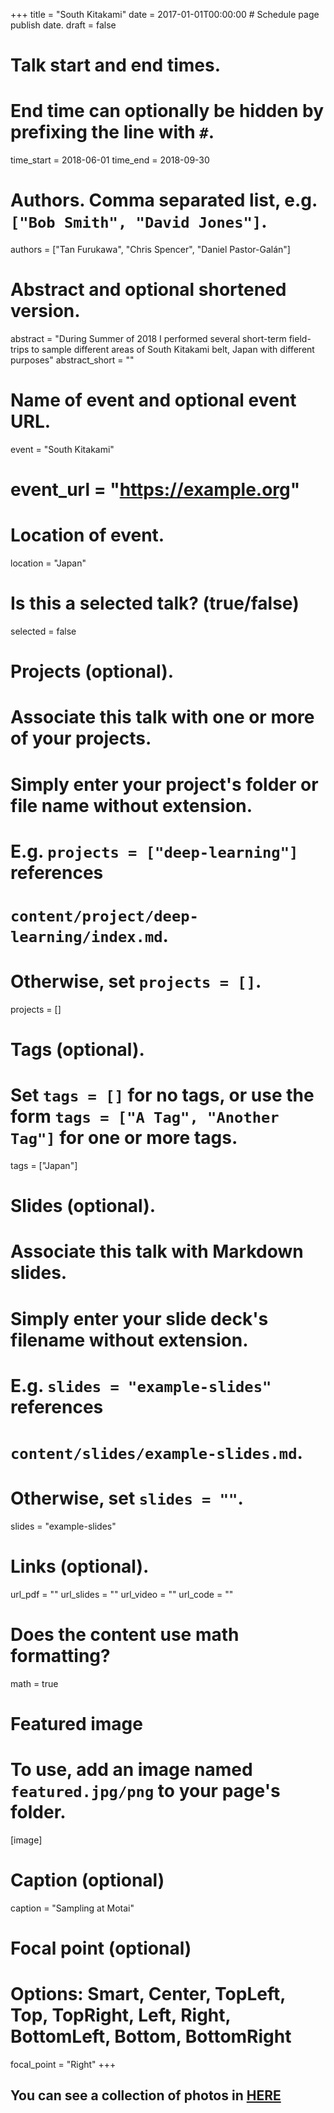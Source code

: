 +++
title = "South Kitakami"
date = 2017-01-01T00:00:00  # Schedule page publish date.
draft = false

# Talk start and end times.
#   End time can optionally be hidden by prefixing the line with `#`.
time_start = 2018-06-01
time_end = 2018-09-30

# Authors. Comma separated list, e.g. `["Bob Smith", "David Jones"]`.
authors = ["Tan Furukawa", "Chris Spencer", "Daniel Pastor-Galán"]

# Abstract and optional shortened version.
abstract = "During Summer of 2018 I performed several short-term field-trips to sample different areas of South Kitakami belt, Japan with different purposes"
abstract_short = ""

# Name of event and optional event URL.
 event = "South Kitakami"
# event_url = "https://example.org"

# Location of event.
location = "Japan"

# Is this a selected talk? (true/false)
selected = false

# Projects (optional).
#   Associate this talk with one or more of your projects.
#   Simply enter your project's folder or file name without extension.
#   E.g. `projects = ["deep-learning"]` references 
#   `content/project/deep-learning/index.md`.
#   Otherwise, set `projects = []`.
projects = []

# Tags (optional).
#   Set `tags = []` for no tags, or use the form `tags = ["A Tag", "Another Tag"]` for one or more tags.
tags = ["Japan"]

# Slides (optional).
#   Associate this talk with Markdown slides.
#   Simply enter your slide deck's filename without extension.
#   E.g. `slides = "example-slides"` references 
#   `content/slides/example-slides.md`.
#   Otherwise, set `slides = ""`.
slides = "example-slides"

# Links (optional).
url_pdf = ""
url_slides = ""
url_video = ""
url_code = ""

# Does the content use math formatting?
math = true

# Featured image
# To use, add an image named `featured.jpg/png` to your page's folder. 
[image]
  # Caption (optional)
  caption = "Sampling at Motai"

  # Focal point (optional)
  # Options: Smart, Center, TopLeft, Top, TopRight, Left, Right, BottomLeft, Bottom, BottomRight
  focal_point = "Right"
+++

## You can see a collection of photos in [HERE](https://photos.app.goo.gl/AD1aWiHUQJZcahY98)
